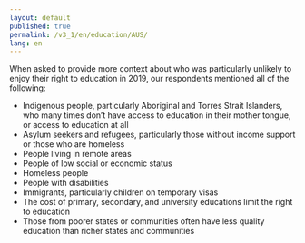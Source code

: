```yaml
---
layout: default
published: true
permalink: /v3_1/en/education/AUS/
lang: en
---
```

When asked to provide more context about who was particularly unlikely to enjoy their right to education in 2019, our respondents mentioned all of the following:  

- Indigenous people, particularly Aboriginal and Torres Strait Islanders, who many times don’t have access to education in their mother tongue, or access to education at all 
- Asylum seekers and refugees, particularly those without income support or those who are homeless 
- People living in remote areas 
- People of low social or economic status 
- Homeless people 
- People with disabilities 
- Immigrants, particularly children on temporary visas
- The cost of primary, secondary, and university educations limit the right to education 
- Those from poorer states or communities often have less quality education than richer states and communities
  
